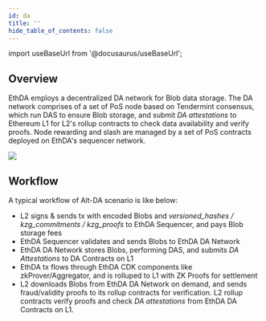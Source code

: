 ```yaml
---
id: da
title: ''
hide_table_of_contents: false
---
```


import useBaseUrl from '@docusaurus/useBaseUrl';

## Overview

EthDA employs a decentralized DA network for Blob data storage. The DA network comprises of a set of PoS node based on Tendermint consensus, which run DAS to ensure Blob storage, and submit *DA attestations* to Ethereum L1 for L2's rollup contracts to check data availability and verify proofs. Node rewarding and slash are managed by a set of PoS contracts deployed on EthDA's sequencer network. 

<div style={{textAlign: 'center'}}>
  <img src={useBaseUrl('/img/overview/da/da.png')} style={{maxWidth: 800}} />
</div>

## Workflow

A typical workflow of Alt-DA scenario is like below:

- L2 signs & sends tx with encoded Blobs and *versioned_hashes / kzg_commitments / kzg_proofs* to EthDA Sequencer, and pays Blob storage fees
- EthDA Sequencer validates and sends Blobs to EthDA DA Network
- EthDA DA Network stores Blobs, performing DAS, and submits *DA Attestations* to DA Contracts on L1
- EthDA tx flows through EthDA CDK components like zkProver/Aggregator, and is rolluped to L1 with ZK Proofs for settlement
- L2 downloads Blobs from EthDA DA Network on demand, and sends fraud/validity proofs to its rollup contracts for verification. L2 rollup contracts verify proofs and check *DA attestations* from EthDA DA Contracts on L1.


<!-- ## Overview

Blobsphere is the Alt-DA solution for Ethereum L2s, with seemless DA interface defined by [EIP-4844](https://www.eip4844.com). It accepts transaction data from L2s via blob-carrying transactions (Blob TX), stores it in a *Data Availability Layer*, and relays commitments of storage to *Blobsphere DA Contract* deployed on Ethereum L1, which could then be checked and verified by L2's contracts on L1.

<img src={useBaseUrl('/img/overview/blobsphere/blobsphere.png')} style={{width: 660}} />

## How Blobsphere works

EthDA by itself is an Ethereum validium with an off-chain *Data Availability Layer* which stores transaction data posted to it. But unlike other validiums which usually accepts legacy transactions, EthDA is specially catered for blob transactions, and *Blobsphere* is the protocol for L2s to use EthDA as an Alt-DA. -->